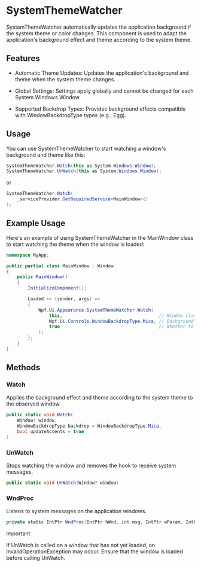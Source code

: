 # SystemThemeWatcher

SystemThemeWatcher automatically updates the application background if the system theme or color changes. This component is used to adapt the application's background effect and theme according to the system theme.

## Features

  * Automatic Theme Updates: Updates the application's background and theme when the system theme changes.

  * Global Settings: Settings apply globally and cannot be changed for each System.Windows.Window.

  * Supported Backdrop Types: Provides background effects compatible with WindowBackdropType types (e.g., Egg).


## Usage

You can use SystemThemeWatcher to start watching a window's background and theme like this:

```cs
SystemThemeWatcher.Watch(this as System.Windows.Window);
SystemThemeWatcher.UnWatch(this as System.Windows.Window);
```

or
```cs
SystemThemeWatcher.Watch(
    _serviceProvider.GetRequiredService<MainWindow>()
);
```

## Example Usage

Here's an example of using SystemThemeWatcher in the MainWindow class to start watching the theme when the window is loaded:

```cs
namespace MyApp;

public partial class MainWindow : Window
{
    public MainWindow()
    {
        InitializeComponent();

        Loaded += (sender, args) =>
        {
            Wpf.Ui.Appearance.SystemThemeWatcher.Watch(
                this,                                    // Window class
                Wpf.Ui.Controls.WindowBackdropType.Mica, // Background type
                true                                     // Whether to change accents automatically
            );
        };
    }
}
```

## Methods

### Watch

Applies the background effect and theme according to the system theme to the observed window.

```cs
public static void Watch(
    Window? window,
    WindowBackdropType backdrop = WindowBackdropType.Mica,
    bool updateAccents = true
)
```

### UnWatch

Stops watching the window and removes the hook to receive system messages.

```cs
public static void UnWatch(Window? window)

```

### WndProc

Listens to system messages on the application windows.

```cs
private static IntPtr WndProc(IntPtr hWnd, int msg, IntPtr wParam, IntPtr lParam, ref bool handled)

```

> [!IMPORTANT]
> If UnWatch is called on a window that has not yet loaded, an InvalidOperationException may occur. Ensure that the window is loaded before calling UnWatch.
